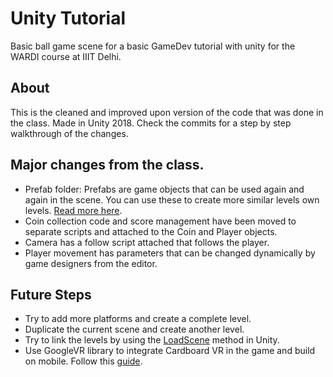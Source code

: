 # Unity Tutorial
Basic ball game scene for a basic GameDev tutorial with unity for the WARDI course at IIIT Delhi.

## About
This is the cleaned and improved upon version of the code that was done in the class. Made in Unity 2018.
Check the commits for a step by step walkthrough of the changes.

## Major changes from the class.
* Prefab folder: Prefabs are game objects that can be used again and again in the scene. You can use these to create more similar levels own levels. [Read more here](https://docs.unity3d.com/Manual/Prefabs.html).
* Coin collection code and score management have been moved to separate scripts and attached to the Coin and Player objects.
* Camera has a follow script attached that follows the player. 
* Player movement has parameters that can be changed dynamically by game designers from the editor.

## Future Steps 
* Try to add more platforms and create a complete level. 
* Duplicate the current scene and create another level.
* Try to link the levels by using the [LoadScene](https://docs.unity3d.com/ScriptReference/SceneManagement.SceneManager.LoadScene.html) method in Unity.
* Use GoogleVR library to integrate Cardboard VR in the game and build on mobile. Follow this [guide](https://developers.google.com/vr/develop/unity/get-started-android).
